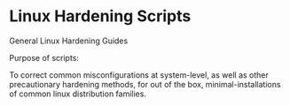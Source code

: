 # Linux Hardening Scripts

General Linux Hardening Guides

Purpose of scripts:

To correct common misconfigurations at system-level,
as well as other precautionary hardening methods, for 
out of the box, minimal-installations of common linux
distribution families.

